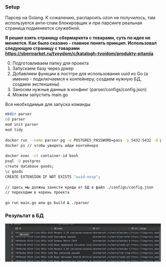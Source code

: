 ### Setup

Парсер на Golang.
К сожалению, распарсить ozon не получилось, там используется анти-спам блокировщик и при парсинге реальная страница
подменяется служебной. 

**Я решил взять страницу сбермаркета с товарами, суть по идее не меняется. Как было сказано - 
главное понять принцип.
Использовал следующую страницу с товарами https://sbermarket.ru/tvoydom/c/katalogh-tvoidom/produkty-pitaniia**

0. Подготовливаем папку для проекта
1. Запускаем базу через докер
2. Добавляем функции в постгре для использования uuid из Go 
(а именно - подключаемся к контейнеру, создаем нужную БД, создаем экстеншены)
3. Заносим нужные данные в конфинг (parser/configs/config.json)
4. Можем запустить main.go

Все необходимые для запуска команды

```bash
mkdir parser
cd parser
mod init parser
mod tidy 

docker run --name parser-pg -e POSTGRES_PASSWORD=pass -p 5432:5432 -d postgres
docker ps // чтобы увидеть айди контейнера

docker exec -it container-id bash 
psql -U postgres
create database goods;
\c goods
CREATE EXTENSION IF NOT EXISTS "uuid-ossp";

// здесь мы должны занести креды от БД в файл ./configs/config.json
// переходим в корень проекта

go run main.go или go build & ./parser
```

### Результат в БД
![img.png](img.png)
